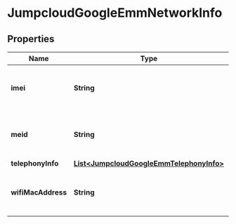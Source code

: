 

# JumpcloudGoogleEmmNetworkInfo


## Properties

| Name | Type | Description | Notes |
|------------ | ------------- | ------------- | -------------|
|**imei** | **String** | Not logging as it contains sensitive information. |  [optional] |
|**meid** | **String** | Not logging as it contains sensitive information. |  [optional] |
|**telephonyInfo** | [**List&lt;JumpcloudGoogleEmmTelephonyInfo&gt;**](JumpcloudGoogleEmmTelephonyInfo.md) |  |  [optional] |
|**wifiMacAddress** | **String** | Not logging as it contains sensitive information. |  [optional] |



